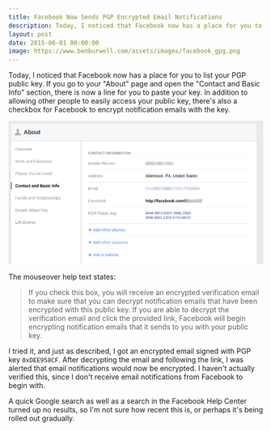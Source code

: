 ```yaml
---
title: Facebook Now Sends PGP Encrypted Email Notifications
description: Today, I noticed that Facebook now has a place for you to list your PGP public key.
layout: post
date: 2015-06-01 00:00:00
image: https://www.benburwell.com/assets/images/facebook_gpg.png
---
```


Today, I noticed that Facebook now has a place for you to list your PGP public key. If you go to your "About" page and open the "Contact and Basic Info" section, there is now a line for you to paste your key. In addition to allowing other people to easily access your public key, there's also a checkbox for Facebook to encrypt notification emails with the key.

<!--more-->

<p><a href="/assets/images/facebook_gpg.png"><img src="/assets/images/facebook_gpg.png" style="max-width:100%" alt="Facebook now gives the option to list your PGP public key"></a></p>

The mouseover help text states:

> If you check this box, you will receive an encrypted verification email to 
> make sure that you can decrypt notification emails that have been encrypted 
> with this public key. If you are able to decrypt the verification email and 
> click the provided link, Facebook will begin encrypting notification emails 
> that it sends to you with your public key.

I tried it, and just as described, I got an encrypted email signed with PGP key `0xDEE958CF`. After decrypting the email and following the link, I was alerted that email notifications would now be encrypted. I haven't actually verified this, since I don't receive email notifications from Facebook to begin with.

A quick Google search as well as a search in the Facebook Help Center turned up no results, so I'm not sure how recent this is, or perhaps it's being rolled out gradually.
